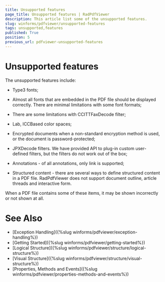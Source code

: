 ```yaml
---
title: Unsupported features
page_title: Unsupported features | RadPdfViewer 
description: This article list some of the unsupported features.
slug: winforms/pdfviewer/unsupported-features
tags: unsupported,features
published: True
position: 5
previous_url: pdfviewer-unsupported-features
---
```


# Unsupported features

The unsupported features include:

* Type3 fonts;

* Almost all fonts that are embedded in the PDF file should be displayed correctly. There are minimal limitations with some font formats;

* There are some limitations with CCITTFaxDecode filter;

* Lab, ICCBased color spaces;

* Encrypted documents when a non-standard encryption method is used, or the document is password-protected;

* JPXDecode filters. We have provided API to plug-in custom user-defined filters, but the filters do not work out of the box;

* Annotations - of all annotations, only link is supported;

* Structured content - there are several ways to define structured content in a PDF file. RadPdfViewer does not support document outline, article threads and interactive form.

When a PDF file contains some of these items, it may be shown incorrectly or not shown at all.

# See Also

* [Exception Handling]({%slug winforms/pdfviewer/exception-handling%})
* [Getting Started]({%slug winforms/pdfviewer/getting-started%})
* [Logical Structure]({%slug winforms/pdfviewer/structure/logical-structure%})
* [Visual Structure]({%slug winforms/pdfviewer/structure/visual-structure%})
* [Properties, Methods and Events]({%slug winforms/pdfviewer/properties-methods-and-events%})